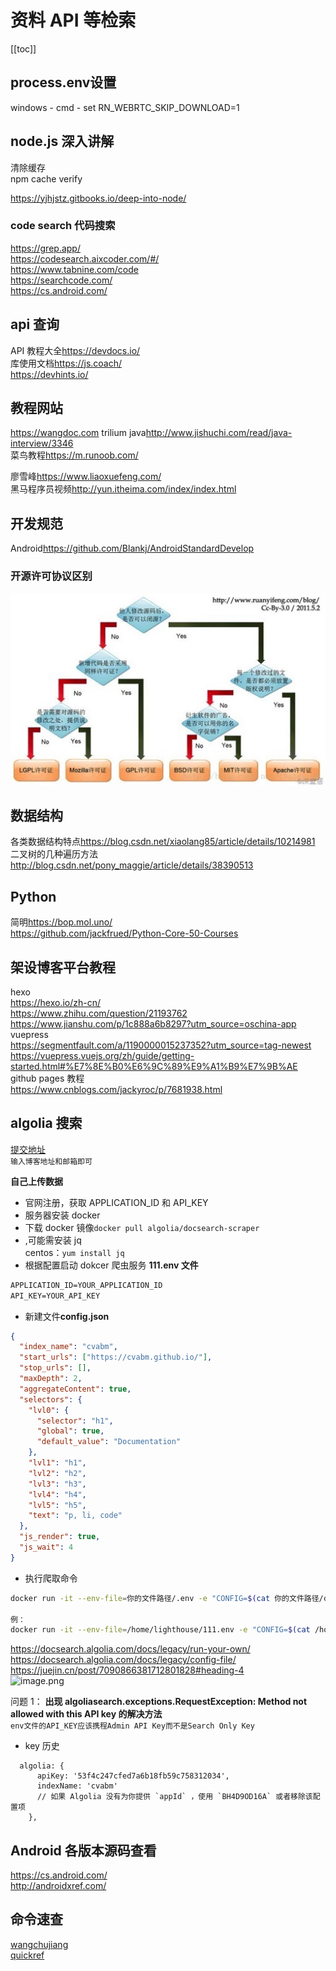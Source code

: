 # 资料 API 等检索

[[toc]]
## process.env设置
windows - cmd - set RN_WEBRTC_SKIP_DOWNLOAD=1  

## node.js 深入讲解

清除缓存  
npm cache verify

<https://yjhjstz.gitbooks.io/deep-into-node/>

### code search 代码搜索

<https://grep.app/>  
<https://codesearch.aixcoder.com/#/>  
<https://www.tabnine.com/code>  
<https://searchcode.com/>  
<https://cs.android.com/>

## api 查询

API 教程大全<https://devdocs.io/>  
库使用文档<https://js.coach/>  
<https://devhints.io/>

## 教程网站

<https://wangdoc.com>
trilium
java<http://www.jishuchi.com/read/java-interview/3346>  
菜鸟教程<https://m.runoob.com/>

廖雪峰<https://www.liaoxuefeng.com/>  
黑马程序员视频<http://yun.itheima.com/index/index.html>

## 开发规范

Android<https://github.com/Blankj/AndroidStandardDevelop>

### 开源许可协议区别

![](https://raw.githubusercontent.com/cvabm/FigureBed/master/img/843CBACC-9D58-4EA7-8CDB-6AC09B9BA30A_4_5005_c.jpeg)

## 数据结构

各类数据结构特点<https://blog.csdn.net/xiaolang85/article/details/10214981>  
二叉树的几种遍历方法 <http://blog.csdn.net/pony_maggie/article/details/38390513>

## Python

简明<https://bop.mol.uno/>  
<https://github.com/jackfrued/Python-Core-50-Courses>  
## 架设博客平台教程

hexo  
<https://hexo.io/zh-cn/>  
<https://www.zhihu.com/question/21193762>  
<https://www.jianshu.com/p/1c888a6b8297?utm_source=oschina-app>  
vuepress  
<https://segmentfault.com/a/1190000015237352?utm_source=tag-newest>  
<https://vuepress.vuejs.org/zh/guide/getting-started.html#%E7%8E%B0%E6%9C%89%E9%A1%B9%E7%9B%AE>  
github pages 教程  
<https://www.cnblogs.com/jackyroc/p/7681938.html>

## algolia 搜索

[提交地址](https://docsearch.algolia.com/)  
`输入博客地址和邮箱即可`

**自己上传数据**

- 官网注册，获取 APPLICATION_ID 和 API_KEY
- 服务器安装 docker
- 下载 docker 镜像`docker pull algolia/docsearch-scraper`
- ,可能需安装 jq  
  centos：`yum install jq`
- 根据配置启动 dokcer 爬虫服务 **111.env 文件**

```txt
APPLICATION_ID=YOUR_APPLICATION_ID
API_KEY=YOUR_API_KEY
```

- 新建文件**config.json**

```json
{
  "index_name": "cvabm",
  "start_urls": ["https://cvabm.github.io/"],
  "stop_urls": [],
  "maxDepth": 2,
  "aggregateContent": true,
  "selectors": {
    "lvl0": {
      "selector": "h1",
      "global": true,
      "default_value": "Documentation"
    },
    "lvl1": "h1",
    "lvl2": "h2",
    "lvl3": "h3",
    "lvl4": "h4",
    "lvl5": "h5",
    "text": "p, li, code"
  },
  "js_render": true,
  "js_wait": 4
}
```

- 执行爬取命令

```sh
docker run -it --env-file=你的文件路径/.env -e "CONFIG=$(cat 你的文件路径/config.json)" algolia/docsearch-scraper

例：
docker run -it --env-file=/home/lighthouse/111.env -e "CONFIG=$(cat /home/lighthouse/config.json | jq -r tostring)" algolia/docsearch-scraper

```

https://docsearch.algolia.com/docs/legacy/run-your-own/
https://docsearch.algolia.com/docs/legacy/config-file/
<https://juejin.cn/post/7090866381712801828#heading-4>  
![image.png](https://p3-juejin.byteimg.com/tos-cn-i-k3u1fbpfcp/aad4a3bbacc543408af86b551d5e69c2~tplv-k3u1fbpfcp-zoom-in-crop-mark:4536:0:0:0.image?)

问题 1：
**出现 algoliasearch.exceptions.RequestException: Method not allowed with this API key 的解决方法**  
`env文件的API_KEY应该携程Admin API Key而不是Search Only Key`

- key 历史

```
  algolia: {
      apiKey: '53f4c247cfed7a6b18fb59c758312034',
      indexName: 'cvabm'
      // 如果 Algolia 没有为你提供 `appId` ，使用 `BH4D9OD16A` 或者移除该配置项
    },
```

## Android 各版本源码查看

<https://cs.android.com/>  
<http://androidxref.com/>

## 命令速查
[wangchujiang](<https://wangchujiang.com/reference/index.html>)  
[quickref](https://quickref.me/)  
